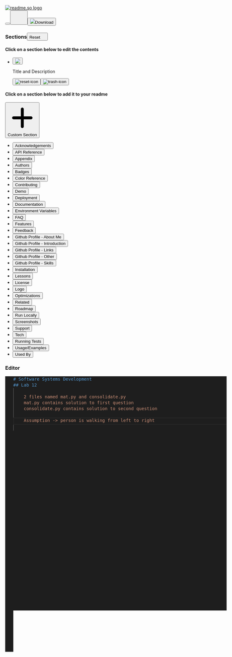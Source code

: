 <!DOCTYPE html>
<!-- saved from url=(0024)https://readme.so/editor -->
<html lang="en" class=" "><head><meta http-equiv="Content-Type" content="text/html; charset=UTF-8"><meta name="viewport" content="width=device-width"><title>readme.so</title><meta name="robots" content="index,follow"><meta name="googlebot" content="index,follow"><meta name="description" content="Use readme.so&#39;s markdown editor and templates to easily create a ReadMe for your projects"><meta name="twitter:card" content="summary"><meta name="twitter:creator" content="@katherinecodes"><meta property="og:url" content="https://readme.so/"><meta property="og:type" content="website"><meta property="og:title" content="readme.so"><meta property="og:description" content="Use readme.so&#39;s markdown editor and templates to easily create a ReadMe for your projects"><meta property="og:image" content="https://readme.so/readme.png"><meta property="og:image:alt" content="Og Image Alt"><meta property="og:image:width" content="375"><meta property="og:image:height" content="375"><meta property="og:locale" content="en_US"><meta property="og:site_name" content="readme.so"><meta property="keywords" content="readme, easiest, create, markdown, git, github, gitlab"><meta name="theme_color" content="#10B981"><link rel="icon" href="https://readme.so/favicon.ico"><link rel="apple-touch-icon" href="https://readme.so/icons/icon-96x96.png" sizes="96x96"><link rel="manifest" href="https://readme.so/manifest.json"><link rel="preconnect" href="https://fonts.gstatic.com/"><link href="./readme_files/css2" rel="stylesheet" data-optimized-fonts="true"><script data-name="BMC-Widget" data-cfasync="false" src="./readme_files/widget.prod.min.js" data-id="katherinecodes" data-description="Support me on Buy me a coffee!" data-message="" data-color="#FFDD00" data-position="Right" data-x_margin="18" data-y_margin="18"></script><meta name="next-head-count" content="26"><link rel="preload" href="./readme_files/4a32bf1cf9c9b8b82adf.css" as="style"><link rel="stylesheet" href="./readme_files/4a32bf1cf9c9b8b82adf.css" data-n-g=""><noscript data-n-css=""></noscript><script defer="" nomodule="" src="./readme_files/polyfills-a40ef1678bae11e696dba45124eadd70.js"></script><script src="./readme_files/webpack-ebc1b47f59cee5bd8f0c.js" defer=""></script><script src="./readme_files/framework-2191d16384373197bc0a.js" defer=""></script><script src="./readme_files/main-8e8f2a2e7e8a35d50ead.js" defer=""></script><script src="./readme_files/_app-93e10cfef9decaa84aa3.js" defer=""></script><script src="./readme_files/index-6c72ee565f5c8e2fda1d.js" defer=""></script><script src="./readme_files/_buildManifest.js" defer=""></script><script src="./readme_files/_ssgManifest.js" defer=""></script><style id="__jsx-3962524832">#nprogress{pointer-events:none;}#nprogress .bar{background:#10b981;position:fixed;z-index:9999;top:0;left:0;width:100%;height:4px;}#nprogress .peg{display:block;position:absolute;right:0px;width:100px;height:100%;box-shadow:0 0 10px #10b981,0 0 5px #10b981;opacity:1;-webkit-transform:rotate(3deg) translate(0px,-4px);-ms-transform:rotate(3deg) translate(0px,-4px);-webkit-transform:rotate(3deg) translate(0px,-4px);-ms-transform:rotate(3deg) translate(0px,-4px);transform:rotate(3deg) translate(0px,-4px);}#nprogress .spinner{display:block;position:fixed;z-index:1031;top:15px;right:15px;}#nprogress .spinner-icon{width:18px;height:18px;box-sizing:border-box;border:solid 2px transparent;border-top-color:#10b981;border-left-color:#10b981;border-radius:50%;-webkit-animation:nprogresss-spinner 400ms linear infinite;-webkit-animation:nprogress-spinner 400ms linear infinite;animation:nprogress-spinner 400ms linear infinite;}.nprogress-custom-parent{overflow:hidden;position:relative;}.nprogress-custom-parent #nprogress .spinner,.nprogress-custom-parent #nprogress .bar{position:absolute;}@-webkit-keyframes nprogress-spinner{0%{-webkit-transform:rotate(0deg);}100%{-webkit-transform:rotate(360deg);}}@-webkit-keyframes nprogress-spinner{0%{-webkit-transform:rotate(0deg);-ms-transform:rotate(0deg);transform:rotate(0deg);}100%{-webkit-transform:rotate(360deg);-ms-transform:rotate(360deg);transform:rotate(360deg);}}@keyframes nprogress-spinner{0%{-webkit-transform:rotate(0deg);-ms-transform:rotate(0deg);transform:rotate(0deg);}100%{-webkit-transform:rotate(360deg);-ms-transform:rotate(360deg);transform:rotate(360deg);}}</style><link as="script" rel="prefetch" href="./readme_files/index-6c72ee565f5c8e2fda1d.js"><link as="script" rel="prefetch" href="./readme_files/821-1cd67c3d186e2b79ae7c.js"><link rel="stylesheet" type="text/css" data-name="vs/editor/editor.main" href="./readme_files/editor.main.css"><link as="script" rel="prefetch" href="./readme_files/editor-e19d9a6d6437e00b0574.js"><script async="async" type="text/javascript" src="./readme_files/editor.main.js"></script><script async="async" type="text/javascript" src="./readme_files/editor.main.nls.js"></script><script async="async" type="text/javascript" src="./readme_files/markdown.js"></script><style type="text/css" media="screen" class="monaco-colors">.codicon-add:before { content: '\ea60'; }
.codicon-plus:before { content: '\ea60'; }
.codicon-gist-new:before { content: '\ea60'; }
.codicon-repo-create:before { content: '\ea60'; }
.codicon-lightbulb:before { content: '\ea61'; }
.codicon-light-bulb:before { content: '\ea61'; }
.codicon-repo:before { content: '\ea62'; }
.codicon-repo-delete:before { content: '\ea62'; }
.codicon-gist-fork:before { content: '\ea63'; }
.codicon-repo-forked:before { content: '\ea63'; }
.codicon-git-pull-request:before { content: '\ea64'; }
.codicon-git-pull-request-abandoned:before { content: '\ea64'; }
.codicon-record-keys:before { content: '\ea65'; }
.codicon-keyboard:before { content: '\ea65'; }
.codicon-tag:before { content: '\ea66'; }
.codicon-tag-add:before { content: '\ea66'; }
.codicon-tag-remove:before { content: '\ea66'; }
.codicon-person:before { content: '\ea67'; }
.codicon-person-add:before { content: '\ea67'; }
.codicon-person-follow:before { content: '\ea67'; }
.codicon-person-outline:before { content: '\ea67'; }
.codicon-person-filled:before { content: '\ea67'; }
.codicon-git-branch:before { content: '\ea68'; }
.codicon-git-branch-create:before { content: '\ea68'; }
.codicon-git-branch-delete:before { content: '\ea68'; }
.codicon-source-control:before { content: '\ea68'; }
.codicon-mirror:before { content: '\ea69'; }
.codicon-mirror-public:before { content: '\ea69'; }
.codicon-star:before { content: '\ea6a'; }
.codicon-star-add:before { content: '\ea6a'; }
.codicon-star-delete:before { content: '\ea6a'; }
.codicon-star-empty:before { content: '\ea6a'; }
.codicon-comment:before { content: '\ea6b'; }
.codicon-comment-add:before { content: '\ea6b'; }
.codicon-alert:before { content: '\ea6c'; }
.codicon-warning:before { content: '\ea6c'; }
.codicon-search:before { content: '\ea6d'; }
.codicon-search-save:before { content: '\ea6d'; }
.codicon-log-out:before { content: '\ea6e'; }
.codicon-sign-out:before { content: '\ea6e'; }
.codicon-log-in:before { content: '\ea6f'; }
.codicon-sign-in:before { content: '\ea6f'; }
.codicon-eye:before { content: '\ea70'; }
.codicon-eye-unwatch:before { content: '\ea70'; }
.codicon-eye-watch:before { content: '\ea70'; }
.codicon-circle-filled:before { content: '\ea71'; }
.codicon-primitive-dot:before { content: '\ea71'; }
.codicon-close-dirty:before { content: '\ea71'; }
.codicon-debug-breakpoint:before { content: '\ea71'; }
.codicon-debug-breakpoint-disabled:before { content: '\ea71'; }
.codicon-debug-hint:before { content: '\ea71'; }
.codicon-primitive-square:before { content: '\ea72'; }
.codicon-edit:before { content: '\ea73'; }
.codicon-pencil:before { content: '\ea73'; }
.codicon-info:before { content: '\ea74'; }
.codicon-issue-opened:before { content: '\ea74'; }
.codicon-gist-private:before { content: '\ea75'; }
.codicon-git-fork-private:before { content: '\ea75'; }
.codicon-lock:before { content: '\ea75'; }
.codicon-mirror-private:before { content: '\ea75'; }
.codicon-close:before { content: '\ea76'; }
.codicon-remove-close:before { content: '\ea76'; }
.codicon-x:before { content: '\ea76'; }
.codicon-repo-sync:before { content: '\ea77'; }
.codicon-sync:before { content: '\ea77'; }
.codicon-clone:before { content: '\ea78'; }
.codicon-desktop-download:before { content: '\ea78'; }
.codicon-beaker:before { content: '\ea79'; }
.codicon-microscope:before { content: '\ea79'; }
.codicon-vm:before { content: '\ea7a'; }
.codicon-device-desktop:before { content: '\ea7a'; }
.codicon-file:before { content: '\ea7b'; }
.codicon-file-text:before { content: '\ea7b'; }
.codicon-more:before { content: '\ea7c'; }
.codicon-ellipsis:before { content: '\ea7c'; }
.codicon-kebab-horizontal:before { content: '\ea7c'; }
.codicon-mail-reply:before { content: '\ea7d'; }
.codicon-reply:before { content: '\ea7d'; }
.codicon-organization:before { content: '\ea7e'; }
.codicon-organization-filled:before { content: '\ea7e'; }
.codicon-organization-outline:before { content: '\ea7e'; }
.codicon-new-file:before { content: '\ea7f'; }
.codicon-file-add:before { content: '\ea7f'; }
.codicon-new-folder:before { content: '\ea80'; }
.codicon-file-directory-create:before { content: '\ea80'; }
.codicon-trash:before { content: '\ea81'; }
.codicon-trashcan:before { content: '\ea81'; }
.codicon-history:before { content: '\ea82'; }
.codicon-clock:before { content: '\ea82'; }
.codicon-folder:before { content: '\ea83'; }
.codicon-file-directory:before { content: '\ea83'; }
.codicon-symbol-folder:before { content: '\ea83'; }
.codicon-logo-github:before { content: '\ea84'; }
.codicon-mark-github:before { content: '\ea84'; }
.codicon-github:before { content: '\ea84'; }
.codicon-terminal:before { content: '\ea85'; }
.codicon-console:before { content: '\ea85'; }
.codicon-repl:before { content: '\ea85'; }
.codicon-zap:before { content: '\ea86'; }
.codicon-symbol-event:before { content: '\ea86'; }
.codicon-error:before { content: '\ea87'; }
.codicon-stop:before { content: '\ea87'; }
.codicon-variable:before { content: '\ea88'; }
.codicon-symbol-variable:before { content: '\ea88'; }
.codicon-array:before { content: '\ea8a'; }
.codicon-symbol-array:before { content: '\ea8a'; }
.codicon-symbol-module:before { content: '\ea8b'; }
.codicon-symbol-package:before { content: '\ea8b'; }
.codicon-symbol-namespace:before { content: '\ea8b'; }
.codicon-symbol-object:before { content: '\ea8b'; }
.codicon-symbol-method:before { content: '\ea8c'; }
.codicon-symbol-function:before { content: '\ea8c'; }
.codicon-symbol-constructor:before { content: '\ea8c'; }
.codicon-symbol-boolean:before { content: '\ea8f'; }
.codicon-symbol-null:before { content: '\ea8f'; }
.codicon-symbol-numeric:before { content: '\ea90'; }
.codicon-symbol-number:before { content: '\ea90'; }
.codicon-symbol-structure:before { content: '\ea91'; }
.codicon-symbol-struct:before { content: '\ea91'; }
.codicon-symbol-parameter:before { content: '\ea92'; }
.codicon-symbol-type-parameter:before { content: '\ea92'; }
.codicon-symbol-key:before { content: '\ea93'; }
.codicon-symbol-text:before { content: '\ea93'; }
.codicon-symbol-reference:before { content: '\ea94'; }
.codicon-go-to-file:before { content: '\ea94'; }
.codicon-symbol-enum:before { content: '\ea95'; }
.codicon-symbol-value:before { content: '\ea95'; }
.codicon-symbol-ruler:before { content: '\ea96'; }
.codicon-symbol-unit:before { content: '\ea96'; }
.codicon-activate-breakpoints:before { content: '\ea97'; }
.codicon-archive:before { content: '\ea98'; }
.codicon-arrow-both:before { content: '\ea99'; }
.codicon-arrow-down:before { content: '\ea9a'; }
.codicon-arrow-left:before { content: '\ea9b'; }
.codicon-arrow-right:before { content: '\ea9c'; }
.codicon-arrow-small-down:before { content: '\ea9d'; }
.codicon-arrow-small-left:before { content: '\ea9e'; }
.codicon-arrow-small-right:before { content: '\ea9f'; }
.codicon-arrow-small-up:before { content: '\eaa0'; }
.codicon-arrow-up:before { content: '\eaa1'; }
.codicon-bell:before { content: '\eaa2'; }
.codicon-bold:before { content: '\eaa3'; }
.codicon-book:before { content: '\eaa4'; }
.codicon-bookmark:before { content: '\eaa5'; }
.codicon-debug-breakpoint-conditional-unverified:before { content: '\eaa6'; }
.codicon-debug-breakpoint-conditional:before { content: '\eaa7'; }
.codicon-debug-breakpoint-conditional-disabled:before { content: '\eaa7'; }
.codicon-debug-breakpoint-data-unverified:before { content: '\eaa8'; }
.codicon-debug-breakpoint-data:before { content: '\eaa9'; }
.codicon-debug-breakpoint-data-disabled:before { content: '\eaa9'; }
.codicon-debug-breakpoint-log-unverified:before { content: '\eaaa'; }
.codicon-debug-breakpoint-log:before { content: '\eaab'; }
.codicon-debug-breakpoint-log-disabled:before { content: '\eaab'; }
.codicon-briefcase:before { content: '\eaac'; }
.codicon-broadcast:before { content: '\eaad'; }
.codicon-browser:before { content: '\eaae'; }
.codicon-bug:before { content: '\eaaf'; }
.codicon-calendar:before { content: '\eab0'; }
.codicon-case-sensitive:before { content: '\eab1'; }
.codicon-check:before { content: '\eab2'; }
.codicon-checklist:before { content: '\eab3'; }
.codicon-chevron-down:before { content: '\eab4'; }
.codicon-chevron-left:before { content: '\eab5'; }
.codicon-chevron-right:before { content: '\eab6'; }
.codicon-chevron-up:before { content: '\eab7'; }
.codicon-chrome-close:before { content: '\eab8'; }
.codicon-chrome-maximize:before { content: '\eab9'; }
.codicon-chrome-minimize:before { content: '\eaba'; }
.codicon-chrome-restore:before { content: '\eabb'; }
.codicon-circle-outline:before { content: '\eabc'; }
.codicon-debug-breakpoint-unverified:before { content: '\eabc'; }
.codicon-circle-slash:before { content: '\eabd'; }
.codicon-circuit-board:before { content: '\eabe'; }
.codicon-clear-all:before { content: '\eabf'; }
.codicon-clippy:before { content: '\eac0'; }
.codicon-close-all:before { content: '\eac1'; }
.codicon-cloud-download:before { content: '\eac2'; }
.codicon-cloud-upload:before { content: '\eac3'; }
.codicon-code:before { content: '\eac4'; }
.codicon-collapse-all:before { content: '\eac5'; }
.codicon-color-mode:before { content: '\eac6'; }
.codicon-comment-discussion:before { content: '\eac7'; }
.codicon-compare-changes:before { content: '\eafd'; }
.codicon-credit-card:before { content: '\eac9'; }
.codicon-dash:before { content: '\eacc'; }
.codicon-dashboard:before { content: '\eacd'; }
.codicon-database:before { content: '\eace'; }
.codicon-debug-continue:before { content: '\eacf'; }
.codicon-debug-disconnect:before { content: '\ead0'; }
.codicon-debug-pause:before { content: '\ead1'; }
.codicon-debug-restart:before { content: '\ead2'; }
.codicon-debug-start:before { content: '\ead3'; }
.codicon-debug-step-into:before { content: '\ead4'; }
.codicon-debug-step-out:before { content: '\ead5'; }
.codicon-debug-step-over:before { content: '\ead6'; }
.codicon-debug-stop:before { content: '\ead7'; }
.codicon-debug:before { content: '\ead8'; }
.codicon-device-camera-video:before { content: '\ead9'; }
.codicon-device-camera:before { content: '\eada'; }
.codicon-device-mobile:before { content: '\eadb'; }
.codicon-diff-added:before { content: '\eadc'; }
.codicon-diff-ignored:before { content: '\eadd'; }
.codicon-diff-modified:before { content: '\eade'; }
.codicon-diff-removed:before { content: '\eadf'; }
.codicon-diff-renamed:before { content: '\eae0'; }
.codicon-diff:before { content: '\eae1'; }
.codicon-discard:before { content: '\eae2'; }
.codicon-editor-layout:before { content: '\eae3'; }
.codicon-empty-window:before { content: '\eae4'; }
.codicon-exclude:before { content: '\eae5'; }
.codicon-extensions:before { content: '\eae6'; }
.codicon-eye-closed:before { content: '\eae7'; }
.codicon-file-binary:before { content: '\eae8'; }
.codicon-file-code:before { content: '\eae9'; }
.codicon-file-media:before { content: '\eaea'; }
.codicon-file-pdf:before { content: '\eaeb'; }
.codicon-file-submodule:before { content: '\eaec'; }
.codicon-file-symlink-directory:before { content: '\eaed'; }
.codicon-file-symlink-file:before { content: '\eaee'; }
.codicon-file-zip:before { content: '\eaef'; }
.codicon-files:before { content: '\eaf0'; }
.codicon-filter:before { content: '\eaf1'; }
.codicon-flame:before { content: '\eaf2'; }
.codicon-fold-down:before { content: '\eaf3'; }
.codicon-fold-up:before { content: '\eaf4'; }
.codicon-fold:before { content: '\eaf5'; }
.codicon-folder-active:before { content: '\eaf6'; }
.codicon-folder-opened:before { content: '\eaf7'; }
.codicon-gear:before { content: '\eaf8'; }
.codicon-gift:before { content: '\eaf9'; }
.codicon-gist-secret:before { content: '\eafa'; }
.codicon-gist:before { content: '\eafb'; }
.codicon-git-commit:before { content: '\eafc'; }
.codicon-git-compare:before { content: '\eafd'; }
.codicon-git-merge:before { content: '\eafe'; }
.codicon-github-action:before { content: '\eaff'; }
.codicon-github-alt:before { content: '\eb00'; }
.codicon-globe:before { content: '\eb01'; }
.codicon-grabber:before { content: '\eb02'; }
.codicon-graph:before { content: '\eb03'; }
.codicon-gripper:before { content: '\eb04'; }
.codicon-heart:before { content: '\eb05'; }
.codicon-home:before { content: '\eb06'; }
.codicon-horizontal-rule:before { content: '\eb07'; }
.codicon-hubot:before { content: '\eb08'; }
.codicon-inbox:before { content: '\eb09'; }
.codicon-issue-closed:before { content: '\eb0a'; }
.codicon-issue-reopened:before { content: '\eb0b'; }
.codicon-issues:before { content: '\eb0c'; }
.codicon-italic:before { content: '\eb0d'; }
.codicon-jersey:before { content: '\eb0e'; }
.codicon-json:before { content: '\eb0f'; }
.codicon-kebab-vertical:before { content: '\eb10'; }
.codicon-key:before { content: '\eb11'; }
.codicon-law:before { content: '\eb12'; }
.codicon-lightbulb-autofix:before { content: '\eb13'; }
.codicon-link-external:before { content: '\eb14'; }
.codicon-link:before { content: '\eb15'; }
.codicon-list-ordered:before { content: '\eb16'; }
.codicon-list-unordered:before { content: '\eb17'; }
.codicon-live-share:before { content: '\eb18'; }
.codicon-loading:before { content: '\eb19'; }
.codicon-location:before { content: '\eb1a'; }
.codicon-mail-read:before { content: '\eb1b'; }
.codicon-mail:before { content: '\eb1c'; }
.codicon-markdown:before { content: '\eb1d'; }
.codicon-megaphone:before { content: '\eb1e'; }
.codicon-mention:before { content: '\eb1f'; }
.codicon-milestone:before { content: '\eb20'; }
.codicon-mortar-board:before { content: '\eb21'; }
.codicon-move:before { content: '\eb22'; }
.codicon-multiple-windows:before { content: '\eb23'; }
.codicon-mute:before { content: '\eb24'; }
.codicon-no-newline:before { content: '\eb25'; }
.codicon-note:before { content: '\eb26'; }
.codicon-octoface:before { content: '\eb27'; }
.codicon-open-preview:before { content: '\eb28'; }
.codicon-package:before { content: '\eb29'; }
.codicon-paintcan:before { content: '\eb2a'; }
.codicon-pin:before { content: '\eb2b'; }
.codicon-play:before { content: '\eb2c'; }
.codicon-run:before { content: '\eb2c'; }
.codicon-plug:before { content: '\eb2d'; }
.codicon-preserve-case:before { content: '\eb2e'; }
.codicon-preview:before { content: '\eb2f'; }
.codicon-project:before { content: '\eb30'; }
.codicon-pulse:before { content: '\eb31'; }
.codicon-question:before { content: '\eb32'; }
.codicon-quote:before { content: '\eb33'; }
.codicon-radio-tower:before { content: '\eb34'; }
.codicon-reactions:before { content: '\eb35'; }
.codicon-references:before { content: '\eb36'; }
.codicon-refresh:before { content: '\eb37'; }
.codicon-regex:before { content: '\eb38'; }
.codicon-remote-explorer:before { content: '\eb39'; }
.codicon-remote:before { content: '\eb3a'; }
.codicon-remove:before { content: '\eb3b'; }
.codicon-replace-all:before { content: '\eb3c'; }
.codicon-replace:before { content: '\eb3d'; }
.codicon-repo-clone:before { content: '\eb3e'; }
.codicon-repo-force-push:before { content: '\eb3f'; }
.codicon-repo-pull:before { content: '\eb40'; }
.codicon-repo-push:before { content: '\eb41'; }
.codicon-report:before { content: '\eb42'; }
.codicon-request-changes:before { content: '\eb43'; }
.codicon-rocket:before { content: '\eb44'; }
.codicon-root-folder-opened:before { content: '\eb45'; }
.codicon-root-folder:before { content: '\eb46'; }
.codicon-rss:before { content: '\eb47'; }
.codicon-ruby:before { content: '\eb48'; }
.codicon-save-all:before { content: '\eb49'; }
.codicon-save-as:before { content: '\eb4a'; }
.codicon-save:before { content: '\eb4b'; }
.codicon-screen-full:before { content: '\eb4c'; }
.codicon-screen-normal:before { content: '\eb4d'; }
.codicon-search-stop:before { content: '\eb4e'; }
.codicon-server:before { content: '\eb50'; }
.codicon-settings-gear:before { content: '\eb51'; }
.codicon-settings:before { content: '\eb52'; }
.codicon-shield:before { content: '\eb53'; }
.codicon-smiley:before { content: '\eb54'; }
.codicon-sort-precedence:before { content: '\eb55'; }
.codicon-split-horizontal:before { content: '\eb56'; }
.codicon-split-vertical:before { content: '\eb57'; }
.codicon-squirrel:before { content: '\eb58'; }
.codicon-star-full:before { content: '\eb59'; }
.codicon-star-half:before { content: '\eb5a'; }
.codicon-symbol-class:before { content: '\eb5b'; }
.codicon-symbol-color:before { content: '\eb5c'; }
.codicon-symbol-constant:before { content: '\eb5d'; }
.codicon-symbol-enum-member:before { content: '\eb5e'; }
.codicon-symbol-field:before { content: '\eb5f'; }
.codicon-symbol-file:before { content: '\eb60'; }
.codicon-symbol-interface:before { content: '\eb61'; }
.codicon-symbol-keyword:before { content: '\eb62'; }
.codicon-symbol-misc:before { content: '\eb63'; }
.codicon-symbol-operator:before { content: '\eb64'; }
.codicon-symbol-property:before { content: '\eb65'; }
.codicon-wrench:before { content: '\eb65'; }
.codicon-wrench-subaction:before { content: '\eb65'; }
.codicon-symbol-snippet:before { content: '\eb66'; }
.codicon-tasklist:before { content: '\eb67'; }
.codicon-telescope:before { content: '\eb68'; }
.codicon-text-size:before { content: '\eb69'; }
.codicon-three-bars:before { content: '\eb6a'; }
.codicon-thumbsdown:before { content: '\eb6b'; }
.codicon-thumbsup:before { content: '\eb6c'; }
.codicon-tools:before { content: '\eb6d'; }
.codicon-triangle-down:before { content: '\eb6e'; }
.codicon-triangle-left:before { content: '\eb6f'; }
.codicon-triangle-right:before { content: '\eb70'; }
.codicon-triangle-up:before { content: '\eb71'; }
.codicon-twitter:before { content: '\eb72'; }
.codicon-unfold:before { content: '\eb73'; }
.codicon-unlock:before { content: '\eb74'; }
.codicon-unmute:before { content: '\eb75'; }
.codicon-unverified:before { content: '\eb76'; }
.codicon-verified:before { content: '\eb77'; }
.codicon-versions:before { content: '\eb78'; }
.codicon-vm-active:before { content: '\eb79'; }
.codicon-vm-outline:before { content: '\eb7a'; }
.codicon-vm-running:before { content: '\eb7b'; }
.codicon-watch:before { content: '\eb7c'; }
.codicon-whitespace:before { content: '\eb7d'; }
.codicon-whole-word:before { content: '\eb7e'; }
.codicon-window:before { content: '\eb7f'; }
.codicon-word-wrap:before { content: '\eb80'; }
.codicon-zoom-in:before { content: '\eb81'; }
.codicon-zoom-out:before { content: '\eb82'; }
.codicon-list-filter:before { content: '\eb83'; }
.codicon-list-flat:before { content: '\eb84'; }
.codicon-list-selection:before { content: '\eb85'; }
.codicon-selection:before { content: '\eb85'; }
.codicon-list-tree:before { content: '\eb86'; }
.codicon-debug-breakpoint-function-unverified:before { content: '\eb87'; }
.codicon-debug-breakpoint-function:before { content: '\eb88'; }
.codicon-debug-breakpoint-function-disabled:before { content: '\eb88'; }
.codicon-debug-stackframe-active:before { content: '\eb89'; }
.codicon-debug-stackframe-dot:before { content: '\eb8a'; }
.codicon-debug-stackframe:before { content: '\eb8b'; }
.codicon-debug-stackframe-focused:before { content: '\eb8b'; }
.codicon-debug-breakpoint-unsupported:before { content: '\eb8c'; }
.codicon-symbol-string:before { content: '\eb8d'; }
.codicon-debug-reverse-continue:before { content: '\eb8e'; }
.codicon-debug-step-back:before { content: '\eb8f'; }
.codicon-debug-restart-frame:before { content: '\eb90'; }
.codicon-call-incoming:before { content: '\eb92'; }
.codicon-call-outgoing:before { content: '\eb93'; }
.codicon-menu:before { content: '\eb94'; }
.codicon-expand-all:before { content: '\eb95'; }
.codicon-feedback:before { content: '\eb96'; }
.codicon-group-by-ref-type:before { content: '\eb97'; }
.codicon-ungroup-by-ref-type:before { content: '\eb98'; }
.codicon-account:before { content: '\eb99'; }
.codicon-bell-dot:before { content: '\eb9a'; }
.codicon-debug-console:before { content: '\eb9b'; }
.codicon-library:before { content: '\eb9c'; }
.codicon-output:before { content: '\eb9d'; }
.codicon-run-all:before { content: '\eb9e'; }
.codicon-sync-ignored:before { content: '\eb9f'; }
.codicon-pinned:before { content: '\eba0'; }
.codicon-github-inverted:before { content: '\eba1'; }
.codicon-debug-alt:before { content: '\eb91'; }
.codicon-server-process:before { content: '\eba2'; }
.codicon-server-environment:before { content: '\eba3'; }
.codicon-pass:before { content: '\eba4'; }
.codicon-stop-circle:before { content: '\eba5'; }
.codicon-play-circle:before { content: '\eba6'; }
.codicon-record:before { content: '\eba7'; }
.codicon-debug-alt-small:before { content: '\eba8'; }
.codicon-vm-connect:before { content: '\eba9'; }
.codicon-cloud:before { content: '\ebaa'; }
.codicon-merge:before { content: '\ebab'; }
.codicon-export:before { content: '\ebac'; }
.codicon-graph-left:before { content: '\ebad'; }
.codicon-magnet:before { content: '\ebae'; }
.codicon-notebook:before { content: '\ebaf'; }
.codicon-redo:before { content: '\ebb0'; }
.codicon-check-all:before { content: '\ebb1'; }
.codicon-pinned-dirty:before { content: '\ebb2'; }
.codicon-pass-filled:before { content: '\ebb3'; }
.codicon-circle-large-filled:before { content: '\ebb4'; }
.codicon-circle-large-outline:before { content: '\ebb5'; }
.codicon-combine:before { content: '\ebb6'; }
.codicon-gather:before { content: '\ebb6'; }
.codicon-table:before { content: '\ebb7'; }
.codicon-variable-group:before { content: '\ebb8'; }
.codicon-type-hierarchy:before { content: '\ebb9'; }
.codicon-type-hierarchy-sub:before { content: '\ebba'; }
.codicon-type-hierarchy-super:before { content: '\ebbb'; }
.codicon-git-pull-request-create:before { content: '\ebbc'; }
.codicon-run-above:before { content: '\ebbd'; }
.codicon-run-below:before { content: '\ebbe'; }
.codicon-notebook-template:before { content: '\ebbf'; }
.codicon-debug-rerun:before { content: '\ebc0'; }
.codicon-drop-down-button:before { content: '\eab4'; }
.codicon-tree-item-expanded:before { content: '\eab4'; }
.codicon-tree-filter-on-type-on:before { content: '\eb83'; }
.codicon-tree-filter-on-type-off:before { content: '\eb85'; }
.codicon-tree-filter-clear:before { content: '\ea76'; }
.codicon-tree-item-loading:before { content: '\eb19'; }
.codicon-scrollbar-button-left:before { content: '\eb6f'; }
.codicon-scrollbar-button-right:before { content: '\eb70'; }
.codicon-scrollbar-button-up:before { content: '\eb71'; }
.codicon-scrollbar-button-down:before { content: '\eb6e'; }
.codicon-menu-selection:before { content: '\eab2'; }
.codicon-menu-submenu:before { content: '\eab6'; }
.codicon-quick-input-back:before { content: '\ea9b'; }
.codicon-widget-close:before { content: '\ea76'; }
.codicon-diff-review-insert:before { content: '\ea60'; }
.codicon-diff-review-remove:before { content: '\eb3b'; }
.codicon-diff-review-close:before { content: '\ea76'; }
.codicon-diff-insert:before { content: '\ea60'; }
.codicon-diff-remove:before { content: '\eb3b'; }
.codicon-find-selection:before { content: '\eb85'; }
.codicon-find-collapsed:before { content: '\eab6'; }
.codicon-find-expanded:before { content: '\eab4'; }
.codicon-find-replace:before { content: '\eb3d'; }
.codicon-find-replace-all:before { content: '\eb3c'; }
.codicon-find-previous-match:before { content: '\eaa1'; }
.codicon-find-next-match:before { content: '\ea9a'; }
.codicon-folding-expanded:before { content: '\eab4'; }
.codicon-folding-collapsed:before { content: '\eab6'; }
.codicon-marker-navigation-next:before { content: '\eab4'; }
.codicon-marker-navigation-previous:before { content: '\eab7'; }
.codicon-parameter-hints-next:before { content: '\eab4'; }
.codicon-parameter-hints-previous:before { content: '\eab7'; }
.codicon-suggest-more-info:before { content: '\eab6'; }
.monaco-editor .minimap-slider .minimap-slider-horizontal { background: rgba(121, 121, 121, 0.2); }
.monaco-editor .minimap-slider:hover .minimap-slider-horizontal { background: rgba(100, 100, 100, 0.35); }
.monaco-editor .minimap-slider.active .minimap-slider-horizontal { background: rgba(191, 191, 191, 0.2); }
.monaco-editor .minimap-shadow-visible { box-shadow: #000000 -6px 0 6px -6px inset; }
.monaco-editor .scroll-decoration { box-shadow: #000000 0 6px 6px -6px inset; }
.monaco-editor .focused .selected-text { background-color: #264f78; }
.monaco-editor .selected-text { background-color: #3a3d41; }
.monaco-editor, .monaco-editor-background, .monaco-editor .inputarea.ime-input { background-color: #1e1e1e; }
.monaco-editor, .monaco-editor .inputarea.ime-input { color: #d4d4d4; }
.monaco-editor .margin { background-color: #1e1e1e; }
.monaco-editor .rangeHighlight { background-color: rgba(255, 255, 255, 0.04); }
.monaco-editor .symbolHighlight { background-color: rgba(234, 92, 0, 0.33); }
.monaco-editor .mtkw { color: rgba(227, 228, 226, 0.16) !important; }
.monaco-editor .mtkz { color: rgba(227, 228, 226, 0.16) !important; }
.monaco-editor .view-overlays .current-line { border: 2px solid #282828; }
.monaco-editor .margin-view-overlays .current-line-margin { border: 2px solid #282828; }
.monaco-editor .lines-content .cigr { box-shadow: 1px 0 0 0 #404040 inset; }
.monaco-editor .lines-content .cigra { box-shadow: 1px 0 0 0 #707070 inset; }
.monaco-editor .line-numbers { color: #858585; }
.monaco-editor .line-numbers.active-line-number { color: #c6c6c6; }
.monaco-editor .view-ruler { box-shadow: 1px 0 0 0 #5a5a5a inset; }
.monaco-editor .cursors-layer .cursor { background-color: #aeafad; border-color: #aeafad; color: #515052; }
.monaco-editor.vs .valueSetReplacement { outline: solid 2px #888888; }

		.monaco-editor .contentWidgets .codicon.codicon-light-bulb {
			color: #ffcc00;
			background-color: rgba(30, 30, 30, 0.7);
		}

		.monaco-editor .contentWidgets .codicon.codicon-lightbulb-autofix {
			color: #75beff;
			background-color: rgba(30, 30, 30, 0.7);
		}
.monaco-editor .codelens-decoration { color: #999999; }
.monaco-editor .codelens-decoration .codicon { color: #999999; }
.monaco-editor .codelens-decoration > a:hover { color: #4e94ce !important; }
.monaco-editor .codelens-decoration > a:hover .codicon { color: #4e94ce !important; }
.monaco-editor .findOptionsWidget { background-color: #252526; }
.monaco-editor .findOptionsWidget { color: #cccccc; }
.monaco-editor .findOptionsWidget { box-shadow: 0 0 8px 2px rgba(0, 0, 0, 0.36); }
.codicon.codicon-symbol-array { color: #cccccc; }
.codicon.codicon-symbol-boolean { color: #cccccc; }
.codicon.codicon-symbol-class { color: #ee9d28; }
.codicon.codicon-symbol-method { color: #b180d7; }
.codicon.codicon-symbol-color { color: #cccccc; }
.codicon.codicon-symbol-constant { color: #cccccc; }
.codicon.codicon-symbol-constructor { color: #b180d7; }

			.codicon.codicon-symbol-value,.codicon.codicon-symbol-enum { color: #ee9d28; }
.codicon.codicon-symbol-enum-member { color: #75beff; }
.codicon.codicon-symbol-event { color: #ee9d28; }
.codicon.codicon-symbol-field { color: #75beff; }
.codicon.codicon-symbol-file { color: #cccccc; }
.codicon.codicon-symbol-folder { color: #cccccc; }
.codicon.codicon-symbol-function { color: #b180d7; }
.codicon.codicon-symbol-interface { color: #75beff; }
.codicon.codicon-symbol-key { color: #cccccc; }
.codicon.codicon-symbol-keyword { color: #cccccc; }
.codicon.codicon-symbol-module { color: #cccccc; }
.codicon.codicon-symbol-namespace { color: #cccccc; }
.codicon.codicon-symbol-null { color: #cccccc; }
.codicon.codicon-symbol-number { color: #cccccc; }
.codicon.codicon-symbol-object { color: #cccccc; }
.codicon.codicon-symbol-operator { color: #cccccc; }
.codicon.codicon-symbol-package { color: #cccccc; }
.codicon.codicon-symbol-property { color: #cccccc; }
.codicon.codicon-symbol-reference { color: #cccccc; }
.codicon.codicon-symbol-snippet { color: #cccccc; }
.codicon.codicon-symbol-string { color: #cccccc; }
.codicon.codicon-symbol-struct { color: #cccccc; }
.codicon.codicon-symbol-text { color: #cccccc; }
.codicon.codicon-symbol-type-parameter { color: #cccccc; }
.codicon.codicon-symbol-unit { color: #cccccc; }
.codicon.codicon-symbol-variable { color: #75beff; }
.monaco-editor .squiggly-error { background: url("data:image/svg+xml,%3Csvg%20xmlns%3D'http%3A%2F%2Fwww.w3.org%2F2000%2Fsvg'%20viewBox%3D'0%200%206%203'%20enable-background%3D'new%200%200%206%203'%20height%3D'3'%20width%3D'6'%3E%3Cg%20fill%3D'%23f48771'%3E%3Cpolygon%20points%3D'5.5%2C0%202.5%2C3%201.1%2C3%204.1%2C0'%2F%3E%3Cpolygon%20points%3D'4%2C0%206%2C2%206%2C0.6%205.4%2C0'%2F%3E%3Cpolygon%20points%3D'0%2C2%201%2C3%202.4%2C3%200%2C0.6'%2F%3E%3C%2Fg%3E%3C%2Fsvg%3E") repeat-x bottom left; }
.monaco-editor .squiggly-warning { background: url("data:image/svg+xml,%3Csvg%20xmlns%3D'http%3A%2F%2Fwww.w3.org%2F2000%2Fsvg'%20viewBox%3D'0%200%206%203'%20enable-background%3D'new%200%200%206%203'%20height%3D'3'%20width%3D'6'%3E%3Cg%20fill%3D'%23cca700'%3E%3Cpolygon%20points%3D'5.5%2C0%202.5%2C3%201.1%2C3%204.1%2C0'%2F%3E%3Cpolygon%20points%3D'4%2C0%206%2C2%206%2C0.6%205.4%2C0'%2F%3E%3Cpolygon%20points%3D'0%2C2%201%2C3%202.4%2C3%200%2C0.6'%2F%3E%3C%2Fg%3E%3C%2Fsvg%3E") repeat-x bottom left; }
.monaco-editor .squiggly-info { background: url("data:image/svg+xml,%3Csvg%20xmlns%3D'http%3A%2F%2Fwww.w3.org%2F2000%2Fsvg'%20viewBox%3D'0%200%206%203'%20enable-background%3D'new%200%200%206%203'%20height%3D'3'%20width%3D'6'%3E%3Cg%20fill%3D'%2375beff'%3E%3Cpolygon%20points%3D'5.5%2C0%202.5%2C3%201.1%2C3%204.1%2C0'%2F%3E%3Cpolygon%20points%3D'4%2C0%206%2C2%206%2C0.6%205.4%2C0'%2F%3E%3Cpolygon%20points%3D'0%2C2%201%2C3%202.4%2C3%200%2C0.6'%2F%3E%3C%2Fg%3E%3C%2Fsvg%3E") repeat-x bottom left; }
.monaco-editor .squiggly-hint { background: url("data:image/svg+xml,%3Csvg%20xmlns%3D%22http%3A%2F%2Fwww.w3.org%2F2000%2Fsvg%22%20height%3D%223%22%20width%3D%2212%22%3E%3Cg%20fill%3D%22rgba(238%2C%20238%2C%20238%2C%200.7)%22%3E%3Ccircle%20cx%3D%221%22%20cy%3D%221%22%20r%3D%221%22%2F%3E%3Ccircle%20cx%3D%225%22%20cy%3D%221%22%20r%3D%221%22%2F%3E%3Ccircle%20cx%3D%229%22%20cy%3D%221%22%20r%3D%221%22%2F%3E%3C%2Fg%3E%3C%2Fsvg%3E") no-repeat bottom left; }
.monaco-editor.showUnused .squiggly-inline-unnecessary { opacity: 0.667; }
.monaco-editor.showDeprecated .squiggly-inline-deprecated { text-decoration: line-through; text-decoration-color: #d4d4d4}
.monaco-editor .bracket-match { background-color: rgba(0, 100, 0, 0.1); }
.monaco-editor .bracket-match { border: 1px solid #888888; }
.monaco-editor .linked-editing-decoration { background: rgba(255, 0, 0, 0.3); border-left-color: rgba(255, 0, 0, 0.3); }
.monaco-editor .detected-link-active { color: #4e94ce !important; }
.monaco-editor .monaco-editor-overlaymessage .anchor.below { border-top-color: #007acc; }
.monaco-editor .monaco-editor-overlaymessage .anchor.top { border-bottom-color: #007acc; }
.monaco-editor .monaco-editor-overlaymessage .message { border: 1px solid #007acc; }
.monaco-editor .monaco-editor-overlaymessage .message { background-color: #063b49; }
.monaco-editor .focused .selectionHighlight { background-color: rgba(173, 214, 255, 0.15); }
.monaco-editor .selectionHighlight { background-color: rgba(173, 214, 255, 0.07); }
.monaco-editor .wordHighlight { background-color: rgba(87, 87, 87, 0.72); }
.monaco-editor .wordHighlightStrong { background-color: rgba(0, 73, 114, 0.72); }
.monaco-editor .accessibilityHelpWidget { background-color: #252526; }
.monaco-editor .accessibilityHelpWidget { color: #cccccc; }
.monaco-editor .accessibilityHelpWidget { box-shadow: 0 2px 8px rgba(0, 0, 0, 0.36); }
.monaco-editor .tokens-inspect-widget { border: 1px solid #454545; }
.monaco-editor .tokens-inspect-widget .tokens-inspect-separator { background-color: #454545; }
.monaco-editor .tokens-inspect-widget { background-color: #252526; }
.monaco-editor .tokens-inspect-widget { color: #cccccc; }

			.monaco-editor .zone-widget .codicon.codicon-error,
			.markers-panel .marker-icon.codicon.codicon-error,
			.extensions-viewlet > .extensions .codicon.codicon-error {
				color: #f48771;
			}
		

			.monaco-editor .zone-widget .codicon.codicon-warning,
			.markers-panel .marker-icon.codicon.codicon-warning,
			.extensions-viewlet > .extensions .codicon.codicon-warning,
			.extension-editor .codicon.codicon-warning {
				color: #cca700;
			}
		

			.monaco-editor .zone-widget .codicon.codicon-info,
			.markers-panel .marker-icon.codicon.codicon-info,
			.extensions-viewlet > .extensions .codicon.codicon-info,
			.extension-editor .codicon.codicon-info {
				color: #75beff;
			}
		
.monaco-editor .marker-widget a { color: #3794ff; }
.monaco-editor .marker-widget a.code-link span:hover { color: #3794ff; }
.monaco-editor .reference-zone-widget .ref-tree .referenceMatch .highlight { background-color: rgba(234, 92, 0, 0.3); }
.monaco-editor .reference-zone-widget .preview .reference-decoration { background-color: rgba(255, 143, 0, 0.6); }
.monaco-editor .reference-zone-widget .ref-tree { background-color: #252526; }
.monaco-editor .reference-zone-widget .ref-tree { color: #bbbbbb; }
.monaco-editor .reference-zone-widget .ref-tree .reference-file { color: #ffffff; }
.monaco-editor .reference-zone-widget .ref-tree .monaco-list:focus .monaco-list-rows > .monaco-list-row.selected:not(.highlighted) { background-color: rgba(51, 153, 255, 0.2); }
.monaco-editor .reference-zone-widget .ref-tree .monaco-list:focus .monaco-list-rows > .monaco-list-row.selected:not(.highlighted) { color: #ffffff !important; }
.monaco-editor .reference-zone-widget .preview .monaco-editor .monaco-editor-background,.monaco-editor .reference-zone-widget .preview .monaco-editor .inputarea.ime-input {	background-color: #001f33;}
.monaco-editor .reference-zone-widget .preview .monaco-editor .margin {	background-color: #001f33;}
.monaco-editor .goto-definition-link { color: #4e94ce !important; }
.monaco-editor .snippet-placeholder { background-color: rgba(124, 124, 124, 0.3); outline-color: transparent; }
.monaco-editor .finish-snippet-placeholder { background-color: transparent; outline-color: #525252; }
.monaco-diff-editor .diff-review-line-number { color: #858585; }
.monaco-diff-editor .diff-review-shadow { box-shadow: #000000 0 -6px 6px -6px inset; }
.monaco-editor .line-insert, .monaco-editor .char-insert { background-color: rgba(155, 185, 85, 0.2); }
.monaco-diff-editor .line-insert, .monaco-diff-editor .char-insert { background-color: rgba(155, 185, 85, 0.2); }
.monaco-editor .inline-added-margin-view-zone { background-color: rgba(155, 185, 85, 0.2); }
.monaco-editor .line-delete, .monaco-editor .char-delete { background-color: rgba(255, 0, 0, 0.2); }
.monaco-diff-editor .line-delete, .monaco-diff-editor .char-delete { background-color: rgba(255, 0, 0, 0.2); }
.monaco-editor .inline-deleted-margin-view-zone { background-color: rgba(255, 0, 0, 0.2); }
.monaco-diff-editor.side-by-side .editor.modified { box-shadow: -6px 0 5px -5px #000000; }

			.monaco-diff-editor .diffViewport {
				background: rgba(121, 121, 121, 0.4);
			}
		

			.monaco-diff-editor .diffViewport:hover {
				background: rgba(100, 100, 100, 0.7);
			}
		

			.monaco-diff-editor .diffViewport:active {
				background: rgba(191, 191, 191, 0.4);
			}
		

	.monaco-editor .diagonal-fill {
		background-image: linear-gradient(
			-45deg,
			rgba(204, 204, 204, 0.2) 12.5%,
			#0000 12.5%, #0000 50%,
			rgba(204, 204, 204, 0.2) 50%, rgba(204, 204, 204, 0.2) 62.5%,
			#0000 62.5%, #0000 100%
		);
		background-size: 8px 8px;
	}
	
.monaco-editor .findMatch { background-color: rgba(234, 92, 0, 0.33); }
.monaco-editor .currentFindMatch { background-color: #515c6a; }
.monaco-editor .findScope { background-color: rgba(58, 61, 65, 0.4); }
.monaco-editor .find-widget { background-color: #252526; }
.monaco-editor .find-widget { box-shadow: 0 0 8px 2px rgba(0, 0, 0, 0.36); }
.monaco-editor .find-widget { color: #cccccc; }
.monaco-editor .find-widget.no-results .matchesCount { color: #f48771; }
.monaco-editor .find-widget .monaco-sash { background-color: #454545; }
.monaco-editor .find-widget .monaco-inputbox.synthetic-focus { outline-color: #007fd4; }
.monaco-editor .folded-background { background-color: rgba(38, 79, 120, 0.3); }

		.monaco-editor .cldr.codicon.codicon-folding-expanded,
		.monaco-editor .cldr.codicon.codicon-folding-collapsed {
			color: #c5c5c5 !important;
		}
		
.monaco-hover .hover-contents a.code-link span:hover { color: #3794ff; }
.monaco-editor .hoverHighlight { background-color: rgba(38, 79, 120, 0.25); }
.monaco-editor .monaco-hover { background-color: #252526; }
.monaco-editor .monaco-hover { border: 1px solid #454545; }
.monaco-editor .monaco-hover .hover-row:not(:first-child):not(:empty) { border-top: 1px solid rgba(69, 69, 69, 0.5); }
.monaco-editor .monaco-hover hr { border-top: 1px solid rgba(69, 69, 69, 0.5); }
.monaco-editor .monaco-hover hr { border-bottom: 0px solid rgba(69, 69, 69, 0.5); }
.monaco-editor .monaco-hover a { color: #3794ff; }
.monaco-editor .monaco-hover { color: #cccccc; }
.monaco-editor .monaco-hover .hover-row .actions { background-color: #2c2c2d; }
.monaco-editor .monaco-hover code { background-color: rgba(10, 10, 10, 0.4); }
.monaco-editor .parameter-hints-widget { border: 1px solid #454545; }
.monaco-editor .parameter-hints-widget.multiple .body { border-left: 1px solid rgba(69, 69, 69, 0.5); }
.monaco-editor .parameter-hints-widget .signature.has-docs { border-bottom: 1px solid rgba(69, 69, 69, 0.5); }
.monaco-editor .parameter-hints-widget { background-color: #252526; }
.monaco-editor .parameter-hints-widget a { color: #3794ff; }
.monaco-editor .parameter-hints-widget { color: #cccccc; }
.monaco-editor .parameter-hints-widget code { background-color: rgba(10, 10, 10, 0.4); }
.monaco-editor .suggest-widget .monaco-list .monaco-list-row .monaco-highlighted-label .highlight { color: #0097fb; }
.monaco-editor .suggest-widget, .monaco-editor .suggest-details { color: #d4d4d4; }
.monaco-editor .suggest-details a { color: #3794ff; }
.monaco-editor .suggest-details code { background-color: rgba(10, 10, 10, 0.4); }

.mtk1 { color: #d4d4d4; }
.mtk2 { color: #1e1e1e; }
.mtk3 { color: #cc6666; }
.mtk4 { color: #9cdcfe; }
.mtk5 { color: #ce9178; }
.mtk6 { color: #b5cea8; }
.mtk7 { color: #608b4e; }
.mtk8 { color: #569cd6; }
.mtk9 { color: #dcdcdc; }
.mtk10 { color: #808080; }
.mtk11 { color: #f44747; }
.mtk12 { color: #c586c0; }
.mtk13 { color: #a79873; }
.mtk14 { color: #dd6a6f; }
.mtk15 { color: #5bb498; }
.mtk16 { color: #909090; }
.mtk17 { color: #778899; }
.mtk18 { color: #ff00ff; }
.mtk19 { color: #b46695; }
.mtk20 { color: #ff0000; }
.mtk21 { color: #4f76ac; }
.mtk22 { color: #3dc9b0; }
.mtk23 { color: #74b0df; }
.mtk24 { color: #4864aa; }
.mtki { font-style: italic; }
.mtkb { font-weight: bold; }
.mtku { text-decoration: underline; text-underline-position: under; }</style><style type="text/css" media="screen">
		.monaco-editor .codelens-decoration._ee1f61 { line-height: 19px; font-size: 12px; padding-right: 6px; font-feature-settings: "liga" off, "calt" off }
		.monaco-editor .codelens-decoration._ee1f61 span.codicon { line-height: 19px; font-size: 12px; }
		</style></head><body><div id="__next"><div class="w-full h-full"><nav class="flex justify-between p-4 bg-gray-800 align-center w-full"><a class="focus:outline-none focus:ring-2 focus:ring-emerald-400 flex items-center" href="https://readme.so/"><img class="w-auto h-12" src="./readme_files/readme.svg" alt="readme.so logo"></a><div class="flex flex-row-reverse md:flex-row"><button class="focus:outline-none focus:ring-2 focus:ring-emerald-400"><svg class="w-10 h-10 md:hidden fill-current text-emerald-500" viewBox="0 0 512 512"><title>Menu</title><path fill="none" stroke="currentColor" stroke-linecap="round" stroke-miterlimit="10" stroke-width="30" d="M80 160h352M80 256h352M80 352h352"></path></svg></button><button aria-label="Color Mode" class="toggle-dark-mode focus:outline-none transition transform motion-reduce:transition-none motion-reduce:transform-none  pr-4"><div style="display: inline-block; max-width: 100%; overflow: hidden; position: relative; box-sizing: border-box; margin: 0px;"><div style="box-sizing: border-box; display: block; max-width: 100%;"><img alt="" aria-hidden="true" src="data:image/svg+xml;base64,PHN2ZyB3aWR0aD0iNDAiIGhlaWdodD0iNDAiIHhtbG5zPSJodHRwOi8vd3d3LnczLm9yZy8yMDAwL3N2ZyIgdmVyc2lvbj0iMS4xIi8+" style="max-width: 100%; display: block; margin: 0px; border: none; padding: 0px;"></div><img alt="light" src="./readme_files/toggle_moon.svg" decoding="async" data-nimg="intrinsic" class="w-auto h-8 mr-2" style="position: absolute; inset: 0px; box-sizing: border-box; padding: 0px; border: none; margin: auto; display: block; width: 0px; height: 0px; min-width: 100%; max-width: 100%; min-height: 100%; max-height: 100%;" srcset="/_next/image?url=%2Ftoggle_moon.svg&amp;w=48&amp;q=75 1x, /_next/image?url=%2Ftoggle_moon.svg&amp;w=96&amp;q=75 2x"><noscript></noscript></div></button><button type="button" aria-label="Download Markdown" class="flex flex-row relative items-center mr-4 md:mr-0 px-4 py-2 text-sm font-bold tracking-wide text-white border border-transparent rounded-md shadow-sm bg-emerald-500 hover:bg-emerald-400 focus:outline-none focus:ring-2 focus:ring-offset-2 focus:ring-offset-gray-800 focus:ring-emerald-500"><img class="w-auto h-6 cursor-pointer" src="./readme_files/download.svg"><span class="hidden md:inline-block ml-2">Download</span></button></div></nav><div class="flex md:px-6 md:pt-6 "><div class="flex flex-0 drawer-height absolute md:static p-6 md:p-0 bg-white dark:bg-gray-800 md:bg-transparent shadow md:shadow-none z-10 md:z-0
        transform  transition-transform duration-500 ease-in-out -translate-x-full md:transform-none"><div class="sections w-80"><h3 class="px-1 text-sm font-medium border-b-2 border-transparent text-emerald-500 whitespace-nowrap focus:outline-none">Sections<button class="focus:outline-none float-right" type="button"><span class="pl-2 float-right">Reset</span><div style="display: inline-block; max-width: 100%; overflow: hidden; position: relative; box-sizing: border-box; margin: 0px;"><div style="box-sizing: border-box; display: block; max-width: 100%;"><img alt="" aria-hidden="true" src="data:image/svg+xml;base64,PHN2ZyB3aWR0aD0iMTYiIGhlaWdodD0iMTYiIHhtbG5zPSJodHRwOi8vd3d3LnczLm9yZy8yMDAwL3N2ZyIgdmVyc2lvbj0iMS4xIi8+" style="max-width: 100%; display: block; margin: 0px; border: none; padding: 0px;"></div><img alt="Delete" src="./readme_files/reset.svg" decoding="async" data-nimg="intrinsic" class="w-auto h-5 inline-block" style="position: absolute; inset: 0px; box-sizing: border-box; padding: 0px; border: none; margin: auto; display: block; width: 0px; height: 0px; min-width: 100%; max-width: 100%; min-height: 100%; max-height: 100%;" srcset="/_next/image?url=%2Freset.svg&amp;w=16&amp;q=75 1x, /_next/image?url=%2Freset.svg&amp;w=32&amp;q=75 2x"><noscript></noscript></div></button></h3><div class="px-3 pr-4 overflow-y-scroll full-screen"><h4 class="mb-3 text-xs leading-6 text-gray-900 dark:text-gray-300">Click on a section below to edit the contents</h4><ul class="mb-12 space-y-3"><li role="button" tabindex="0" aria-disabled="false" aria-roledescription="sortable" aria-describedby="DndDescribedBy-0" class="bg-white dark:bg-gray-200 shadow rounded-md pl-1 pr-14 py-2 flex items-center cursor-pointer focus:outline-none focus:ring-2 focus:ring-offset-2 focus:ring-emerald-400 relative select-none ring-2 ring-emerald-400"><button type="button" class="mr-1 focus:outline-none focus:ring-2 focus:ring-offset-2 focus:ring-emerald-400"><img class="w-5 h-5" src="./readme_files/drag.svg"></button><p>Title and Description</p><button class="focus:outline-none focus:ring-2 focus:ring-offset-2 focus:ring-emerald-400 absolute right-8" type="button" aria-label="Reset section"><img class="w-auto h-5" src="./readme_files/reset(1).svg" alt="reset-icon"></button><button class="focus:outline-none focus:ring-2 focus:ring-offset-2 focus:ring-emerald-400 absolute right-2" type="button" aria-label="Delete section"><img class="w-auto h-5" src="./readme_files/trash.svg" alt="trash-icon"></button></li><div id="DndDescribedBy-0" style="display: none;">
    To pick up a draggable item, press the space bar.
    While dragging, use the arrow keys to move the item.
    Press space again to drop the item in its new position, or press escape to cancel.
  </div><div id="DndLiveRegion-0" role="status" aria-live="assertive" aria-atomic="true" style="position: fixed; width: 1px; height: 1px; margin: -1px; border: 0px; padding: 0px; overflow: hidden; clip: rect(0px, 0px, 0px, 0px); clip-path: inset(100%); white-space: nowrap;"></div></ul><h4 class="mb-3 text-xs leading-6 text-gray-900 dark:text-gray-300 overflow-ellipsis">Click on a section below to add it to your readme</h4><div class="mb-3"><button class="flex items-center justify-center block w-full h-full py-2 pl-3 pr-6 bg-white dark:bg-gray-200 font-bold rounded-md shadow cursor-pointer focus:outline-none focus:ring-2 focus:ring-offset-2 focus:ring-emerald-400" type="button"><svg xmlns="http://www.w3.org/2000/svg" class="h-5 w-5" viewBox="0 0 20 20" fill="currentColor"><path fill-rule="evenodd" d="M10 3a1 1 0 011 1v5h5a1 1 0 110 2h-5v5a1 1 0 11-2 0v-5H4a1 1 0 110-2h5V4a1 1 0 011-1z" clip-rule="evenodd"></path></svg><span class="ml-1">Custom Section</span></button></div><ul class="mb-12 space-y-3"><li><button class="flex items-center block w-full h-full py-2 pl-3 pr-6 bg-white dark:bg-gray-200 rounded-md shadow cursor-pointer focus:outline-none focus:ring-2 focus:ring-offset-2 focus:ring-emerald-400" type="button"><span>Acknowledgements</span></button></li><li><button class="flex items-center block w-full h-full py-2 pl-3 pr-6 bg-white dark:bg-gray-200 rounded-md shadow cursor-pointer focus:outline-none focus:ring-2 focus:ring-offset-2 focus:ring-emerald-400" type="button"><span>API Reference</span></button></li><li><button class="flex items-center block w-full h-full py-2 pl-3 pr-6 bg-white dark:bg-gray-200 rounded-md shadow cursor-pointer focus:outline-none focus:ring-2 focus:ring-offset-2 focus:ring-emerald-400" type="button"><span>Appendix</span></button></li><li><button class="flex items-center block w-full h-full py-2 pl-3 pr-6 bg-white dark:bg-gray-200 rounded-md shadow cursor-pointer focus:outline-none focus:ring-2 focus:ring-offset-2 focus:ring-emerald-400" type="button"><span>Authors</span></button></li><li><button class="flex items-center block w-full h-full py-2 pl-3 pr-6 bg-white dark:bg-gray-200 rounded-md shadow cursor-pointer focus:outline-none focus:ring-2 focus:ring-offset-2 focus:ring-emerald-400" type="button"><span>Badges</span></button></li><li><button class="flex items-center block w-full h-full py-2 pl-3 pr-6 bg-white dark:bg-gray-200 rounded-md shadow cursor-pointer focus:outline-none focus:ring-2 focus:ring-offset-2 focus:ring-emerald-400" type="button"><span>Color Reference</span></button></li><li><button class="flex items-center block w-full h-full py-2 pl-3 pr-6 bg-white dark:bg-gray-200 rounded-md shadow cursor-pointer focus:outline-none focus:ring-2 focus:ring-offset-2 focus:ring-emerald-400" type="button"><span>Contributing</span></button></li><li><button class="flex items-center block w-full h-full py-2 pl-3 pr-6 bg-white dark:bg-gray-200 rounded-md shadow cursor-pointer focus:outline-none focus:ring-2 focus:ring-offset-2 focus:ring-emerald-400" type="button"><span>Demo</span></button></li><li><button class="flex items-center block w-full h-full py-2 pl-3 pr-6 bg-white dark:bg-gray-200 rounded-md shadow cursor-pointer focus:outline-none focus:ring-2 focus:ring-offset-2 focus:ring-emerald-400" type="button"><span>Deployment</span></button></li><li><button class="flex items-center block w-full h-full py-2 pl-3 pr-6 bg-white dark:bg-gray-200 rounded-md shadow cursor-pointer focus:outline-none focus:ring-2 focus:ring-offset-2 focus:ring-emerald-400" type="button"><span>Documentation</span></button></li><li><button class="flex items-center block w-full h-full py-2 pl-3 pr-6 bg-white dark:bg-gray-200 rounded-md shadow cursor-pointer focus:outline-none focus:ring-2 focus:ring-offset-2 focus:ring-emerald-400" type="button"><span>Environment Variables</span></button></li><li><button class="flex items-center block w-full h-full py-2 pl-3 pr-6 bg-white dark:bg-gray-200 rounded-md shadow cursor-pointer focus:outline-none focus:ring-2 focus:ring-offset-2 focus:ring-emerald-400" type="button"><span>FAQ</span></button></li><li><button class="flex items-center block w-full h-full py-2 pl-3 pr-6 bg-white dark:bg-gray-200 rounded-md shadow cursor-pointer focus:outline-none focus:ring-2 focus:ring-offset-2 focus:ring-emerald-400" type="button"><span>Features</span></button></li><li><button class="flex items-center block w-full h-full py-2 pl-3 pr-6 bg-white dark:bg-gray-200 rounded-md shadow cursor-pointer focus:outline-none focus:ring-2 focus:ring-offset-2 focus:ring-emerald-400" type="button"><span>Feedback</span></button></li><li><button class="flex items-center block w-full h-full py-2 pl-3 pr-6 bg-white dark:bg-gray-200 rounded-md shadow cursor-pointer focus:outline-none focus:ring-2 focus:ring-offset-2 focus:ring-emerald-400" type="button"><span>Github Profile - About Me</span></button></li><li><button class="flex items-center block w-full h-full py-2 pl-3 pr-6 bg-white dark:bg-gray-200 rounded-md shadow cursor-pointer focus:outline-none focus:ring-2 focus:ring-offset-2 focus:ring-emerald-400" type="button"><span>Github Profile - Introduction</span></button></li><li><button class="flex items-center block w-full h-full py-2 pl-3 pr-6 bg-white dark:bg-gray-200 rounded-md shadow cursor-pointer focus:outline-none focus:ring-2 focus:ring-offset-2 focus:ring-emerald-400" type="button"><span>Github Profile - Links</span></button></li><li><button class="flex items-center block w-full h-full py-2 pl-3 pr-6 bg-white dark:bg-gray-200 rounded-md shadow cursor-pointer focus:outline-none focus:ring-2 focus:ring-offset-2 focus:ring-emerald-400" type="button"><span>Github Profile - Other</span></button></li><li><button class="flex items-center block w-full h-full py-2 pl-3 pr-6 bg-white dark:bg-gray-200 rounded-md shadow cursor-pointer focus:outline-none focus:ring-2 focus:ring-offset-2 focus:ring-emerald-400" type="button"><span>Github Profile - Skills</span></button></li><li><button class="flex items-center block w-full h-full py-2 pl-3 pr-6 bg-white dark:bg-gray-200 rounded-md shadow cursor-pointer focus:outline-none focus:ring-2 focus:ring-offset-2 focus:ring-emerald-400" type="button"><span>Installation</span></button></li><li><button class="flex items-center block w-full h-full py-2 pl-3 pr-6 bg-white dark:bg-gray-200 rounded-md shadow cursor-pointer focus:outline-none focus:ring-2 focus:ring-offset-2 focus:ring-emerald-400" type="button"><span>Lessons</span></button></li><li><button class="flex items-center block w-full h-full py-2 pl-3 pr-6 bg-white dark:bg-gray-200 rounded-md shadow cursor-pointer focus:outline-none focus:ring-2 focus:ring-offset-2 focus:ring-emerald-400" type="button"><span>License</span></button></li><li><button class="flex items-center block w-full h-full py-2 pl-3 pr-6 bg-white dark:bg-gray-200 rounded-md shadow cursor-pointer focus:outline-none focus:ring-2 focus:ring-offset-2 focus:ring-emerald-400" type="button"><span>Logo</span></button></li><li><button class="flex items-center block w-full h-full py-2 pl-3 pr-6 bg-white dark:bg-gray-200 rounded-md shadow cursor-pointer focus:outline-none focus:ring-2 focus:ring-offset-2 focus:ring-emerald-400" type="button"><span>Optimizations</span></button></li><li><button class="flex items-center block w-full h-full py-2 pl-3 pr-6 bg-white dark:bg-gray-200 rounded-md shadow cursor-pointer focus:outline-none focus:ring-2 focus:ring-offset-2 focus:ring-emerald-400" type="button"><span>Related</span></button></li><li><button class="flex items-center block w-full h-full py-2 pl-3 pr-6 bg-white dark:bg-gray-200 rounded-md shadow cursor-pointer focus:outline-none focus:ring-2 focus:ring-offset-2 focus:ring-emerald-400" type="button"><span>Roadmap</span></button></li><li><button class="flex items-center block w-full h-full py-2 pl-3 pr-6 bg-white dark:bg-gray-200 rounded-md shadow cursor-pointer focus:outline-none focus:ring-2 focus:ring-offset-2 focus:ring-emerald-400" type="button"><span>Run Locally</span></button></li><li><button class="flex items-center block w-full h-full py-2 pl-3 pr-6 bg-white dark:bg-gray-200 rounded-md shadow cursor-pointer focus:outline-none focus:ring-2 focus:ring-offset-2 focus:ring-emerald-400" type="button"><span>Screenshots</span></button></li><li><button class="flex items-center block w-full h-full py-2 pl-3 pr-6 bg-white dark:bg-gray-200 rounded-md shadow cursor-pointer focus:outline-none focus:ring-2 focus:ring-offset-2 focus:ring-emerald-400" type="button"><span>Support</span></button></li><li><button class="flex items-center block w-full h-full py-2 pl-3 pr-6 bg-white dark:bg-gray-200 rounded-md shadow cursor-pointer focus:outline-none focus:ring-2 focus:ring-offset-2 focus:ring-emerald-400" type="button"><span>Tech</span></button></li><li><button class="flex items-center block w-full h-full py-2 pl-3 pr-6 bg-white dark:bg-gray-200 rounded-md shadow cursor-pointer focus:outline-none focus:ring-2 focus:ring-offset-2 focus:ring-emerald-400" type="button"><span>Running Tests</span></button></li><li><button class="flex items-center block w-full h-full py-2 pl-3 pr-6 bg-white dark:bg-gray-200 rounded-md shadow cursor-pointer focus:outline-none focus:ring-2 focus:ring-offset-2 focus:ring-emerald-400" type="button"><span>Usage/Examples</span></button></li><li><button class="flex items-center block w-full h-full py-2 pl-3 pr-6 bg-white dark:bg-gray-200 rounded-md shadow cursor-pointer focus:outline-none focus:ring-2 focus:ring-offset-2 focus:ring-emerald-400" type="button"><span>Used By</span></button></li></ul></div></div></div><div class="flex flex-1 pt-6 px-6 md:p-0 flex-col md:flex-row"><div class="w-full md:w-1/2 px-3 full-screen"><h3 class="border-transparent whitespace-nowrap px-1 border-b-2 font-medium text-sm focus:outline-none 
    text-emerald-500 ">Editor</h3><section class="rounded-sm border border-gray-500" style="display: flex; position: relative; text-align: initial; width: 100%; height: 100%;"><div class="full-screen" style="width: 100%;" data-keybinding-context="1" data-mode-id="markdown"><div class="monaco-editor no-user-select  showUnused showDeprecated vs-dark" role="code" data-uri="inmemory://model/1" style="width: 713px; height: 754px;"><div data-mprt="3" class="overflow-guard" style="width: 713px; height: 754px;"><div class="margin" role="presentation" aria-hidden="true" style="position: absolute; transform: translate3d(0px, 0px, 0px); contain: strict; top: 0px; height: 887px; width: 26px;"><div class="glyph-margin" style="left: 0px; width: 0px; height: 887px;"></div><div class="margin-view-zones" role="presentation" aria-hidden="true" style="position: absolute;"></div><div class="margin-view-overlays" role="presentation" aria-hidden="true" style="position: absolute; width: 26px; font-family: &quot;Droid Sans Mono&quot;, &quot;monospace&quot;, monospace, &quot;Droid Sans Fallback&quot;; font-weight: normal; font-size: 14px; font-feature-settings: &quot;liga&quot; 0, &quot;calt&quot; 0; line-height: 19px; letter-spacing: 0px; height: 887px;"><div style="position:absolute;top:0px;width:100%;height:19px;"></div><div style="position:absolute;top:19px;width:100%;height:19px;"><div class="cldr codicon codicon-folding-expanded" style="left:0px;width:26px;"></div></div><div style="position:absolute;top:38px;width:100%;height:19px;"></div><div style="position:absolute;top:57px;width:100%;height:19px;"></div><div style="position:absolute;top:76px;width:100%;height:19px;"></div><div style="position:absolute;top:95px;width:100%;height:19px;"></div><div style="position:absolute;top:114px;width:100%;height:19px;"></div><div style="position:absolute;top:133px;width:100%;height:19px;"><div class="current-line current-line-margin-both" style="width:26px; height:19px;"></div></div></div></div><div class="monaco-scrollable-element editor-scrollable vs-dark" role="presentation" data-mprt="5" style="position: absolute; overflow: hidden; left: 26px; height: 754px; width: 687px;"><div class="lines-content monaco-editor-background" style="position: absolute; overflow: hidden; width: 1e+06px; height: 1e+06px; transform: translate3d(0px, 0px, 0px); contain: strict; top: 0px; left: 0px;"><div class="view-overlays" role="presentation" aria-hidden="true" style="position: absolute; height: 0px; width: 687px;"><div style="position:absolute;top:0px;width:100%;height:19px;"></div><div style="position:absolute;top:19px;width:100%;height:19px;"></div><div style="position:absolute;top:38px;width:100%;height:19px;"><div class="cigra" style="left:0px;height:19px;width:33.71875px"></div></div><div style="position:absolute;top:57px;width:100%;height:19px;"><div class="cigra" style="left:0px;height:19px;width:33.71875px"></div></div><div style="position:absolute;top:76px;width:100%;height:19px;"><div class="cigra" style="left:0px;height:19px;width:33.71875px"></div></div><div style="position:absolute;top:95px;width:100%;height:19px;"><div class="cigra" style="left:0px;height:19px;width:33.71875px"></div></div><div style="position:absolute;top:114px;width:100%;height:19px;"><div class="cigra" style="left:0px;height:19px;width:33.71875px"></div></div><div style="position:absolute;top:133px;width:100%;height:19px;"><div class="current-line" style="width:687px; height:19px;"></div><div class="cigra" style="left:0px;height:19px;width:33.71875px"></div></div></div><div role="presentation" aria-hidden="true" class="view-rulers"></div><div class="view-zones" role="presentation" aria-hidden="true" style="position: absolute;"></div><div class="view-lines monaco-mouse-cursor-text" role="presentation" aria-hidden="true" data-mprt="7" style="position: absolute; font-family: &quot;Droid Sans Mono&quot;, &quot;monospace&quot;, monospace, &quot;Droid Sans Fallback&quot;; font-weight: normal; font-size: 14px; font-feature-settings: &quot;liga&quot; 0, &quot;calt&quot; 0; line-height: 19px; letter-spacing: 0px; width: 687px; height: 887px;"><div style="top:0px;height:19px;" class="view-line"><span><span class="mtk8">#&nbsp;Software&nbsp;Systems&nbsp;Development</span></span></div><div style="top:19px;height:19px;" class="view-line"><span><span class="mtk8">##&nbsp;Lab&nbsp;12&nbsp;</span></span></div><div style="top: 38px; height: 19px;" class="view-line"><span><span></span></span></div><div style="top:57px;height:19px;" class="view-line"><span><span class="mtk5">&nbsp;&nbsp;&nbsp;&nbsp;2&nbsp;files&nbsp;named&nbsp;mat.py&nbsp;and&nbsp;consolidate.py</span></span></div><div style="top:76px;height:19px;" class="view-line"><span><span class="mtk5">&nbsp;&nbsp;&nbsp;&nbsp;mat.py&nbsp;contains&nbsp;solution&nbsp;to&nbsp;first&nbsp;question</span></span></div><div style="top:95px;height:19px;" class="view-line"><span><span class="mtk5">&nbsp;&nbsp;&nbsp;&nbsp;consolidate.py&nbsp;contains&nbsp;solution&nbsp;to&nbsp;second&nbsp;questi</span><span class="mtk5">on</span></span></div><div style="top:114px;height:19px;" class="view-line"><span><span></span></span></div><div style="top:133px;height:19px;" class="view-line"><span><span class="mtk5">&nbsp;&nbsp;&nbsp;&nbsp;Assumption&nbsp;-&gt;&nbsp;person&nbsp;is&nbsp;walking&nbsp;from&nbsp;left&nbsp;to&nbsp;righ</span><span class="mtk5">t</span></span></div></div><div data-mprt="1" class="contentWidgets" style="position: absolute; top: 0px;"></div><div role="presentation" aria-hidden="true" class="cursors-layer cursor-line-style cursor-solid"><div class="cursor monaco-mouse-cursor-text " style="height: 19px; top: 133px; left: 33px; font-family: &quot;Droid Sans Mono&quot;, &quot;monospace&quot;, monospace, &quot;Droid Sans Fallback&quot;; font-weight: normal; font-size: 14px; font-feature-settings: &quot;liga&quot; 0, &quot;calt&quot; 0; line-height: 19px; letter-spacing: 0px; display: block; visibility: hidden; width: 2px;"></div></div></div><div role="presentation" aria-hidden="true" class="invisible scrollbar horizontal" style="position: absolute; width: 673px; height: 12px; left: 0px; bottom: 0px;"><div class="slider" style="position: absolute; top: 0px; left: 0px; height: 12px; transform: translate3d(0px, 0px, 0px); contain: strict; width: 673px;"></div></div><canvas class="decorationsOverviewRuler" aria-hidden="true" width="14" height="754" style="position: absolute; transform: translate3d(0px, 0px, 0px); contain: strict; top: 0px; right: 0px; width: 14px; height: 754px;"></canvas><div role="presentation" aria-hidden="true" class="invisible scrollbar vertical fade" style="position: absolute; width: 14px; height: 754px; right: 0px; top: 0px;"><div class="slider" style="position: absolute; top: 0px; left: 0px; width: 14px; transform: translate3d(0px, 0px, 0px); contain: strict; height: 640px;"></div></div></div><div role="presentation" aria-hidden="true" style="width: 713px;"></div><textarea data-mprt="6" class="inputarea monaco-mouse-cursor-text" wrap="off" autocorrect="off" autocapitalize="off" autocomplete="off" spellcheck="false" aria-label="Editor content;Press Alt+F1 for Accessibility Options." tabindex="0" role="textbox" aria-roledescription="editor" aria-multiline="true" aria-haspopup="false" aria-autocomplete="both" style="font-family: &quot;Droid Sans Mono&quot;, &quot;monospace&quot;, monospace, &quot;Droid Sans Fallback&quot;; font-weight: normal; font-size: 14px; font-feature-settings: &quot;liga&quot; 0, &quot;calt&quot; 0; line-height: 19px; letter-spacing: 0px; top: 133px; left: 60px; width: 1px; height: 1px;"></textarea><div class="monaco-editor-background textAreaCover" style="position: absolute; top: 0px; left: 0px; width: 0px; height: 0px;"></div><div data-mprt="4" class="overlayWidgets" style="width: 713px;"><div class="accessibilityHelpWidget" role="dialog" aria-hidden="true" widgetid="editor.contrib.accessibilityHelpWidget" style="display: none; position: absolute;"><div role="document"></div></div><div widgetid="editor.contrib.quickInputWidget" style="position: absolute; top: 0px; right: 50%;"></div></div><div data-mprt="8" class="minimap slider-mouseover" role="presentation" aria-hidden="true" style="position: absolute; left: 0px; width: 0px; height: 754px;"><div class="minimap-shadow-hidden" style="height: 754px;"></div><canvas width="0" height="754" style="position: absolute; left: 0px; width: 0px; height: 754px;"></canvas><canvas class="minimap-decorations-layer" width="0" height="754" style="position: absolute; left: 0px; width: 0px; height: 754px;"></canvas><div class="minimap-slider" style="position: absolute; transform: translate3d(0px, 0px, 0px); contain: strict; width: 0px;"><div class="minimap-slider-horizontal" style="position: absolute; width: 0px; height: 0px;"></div></div></div></div><div data-mprt="2" class="overflowingContentWidgets"><div class="monaco-editor rename-box" widgetid="__renameInputWidget" style="background-color: rgb(37, 37, 38); box-shadow: rgba(0, 0, 0, 0.36) 0px 0px 8px 2px; color: rgb(204, 204, 204); position: absolute; visibility: hidden; max-width: 1846px;"><input class="rename-input" type="text" aria-label="Rename input. Type new name and press Enter to commit." style="font-family: &quot;Droid Sans Mono&quot;, &quot;monospace&quot;, monospace, &quot;Droid Sans Fallback&quot;; font-weight: normal; font-size: 14px; background-color: rgb(60, 60, 60); border-width: 0px; border-style: none;"><div class="rename-label" style="font-size: 11.2px;">Enter to Rename, Shift+Enter to Preview</div></div><div class="monaco-hover" tabindex="0" role="tooltip" widgetid="editor.contrib.modesContentHoverWidget" style="position: absolute; visibility: hidden; max-width: 1846px;"><div class="monaco-scrollable-element " role="presentation" style="position: relative; overflow: hidden;"><div class="monaco-hover-content" style="overflow: hidden; font-size: 14px; line-height: 19px; max-height: 250px; max-width: 500px;"></div><div role="presentation" aria-hidden="true" class="invisible scrollbar horizontal" style="position: absolute;"><div class="slider" style="position: absolute; top: 0px; left: 0px; height: 10px; transform: translate3d(0px, 0px, 0px); contain: strict;"></div></div><div role="presentation" aria-hidden="true" class="invisible scrollbar vertical" style="position: absolute;"><div class="slider" style="position: absolute; top: 0px; left: 0px; width: 10px; transform: translate3d(0px, 0px, 0px); contain: strict;"></div></div><div class="shadow"></div><div class="shadow"></div><div class="shadow top-left-corner"></div></div></div><div class="editor-widget suggest-widget" widgetid="editor.widget.suggestWidget" style="background-color: rgb(37, 37, 38); border-color: rgb(69, 69, 69); position: absolute; visibility: hidden; max-width: 1846px; height: 21px; width: 430px; top: 152px; left: 439px;"><div class="monaco-sash vertical" style="left: 428px;"></div><div class="monaco-sash vertical disabled" style="left: -2px;"></div><div class="monaco-sash orthogonal-edge-north horizontal disabled" style="top: -2px;"><div class="orthogonal-drag-handle end"></div></div><div class="monaco-sash orthogonal-edge-south horizontal" style="top: 19px;"><div class="orthogonal-drag-handle end"></div></div><div class="message" aria-hidden="true" style="background-color: rgb(37, 37, 38); border-color: rgb(69, 69, 69); display: none;"></div><div class="tree" style="height: 21px; display: none;" aria-hidden="true"><div class="monaco-list list_id_1 selection-none" tabindex="0" role="listbox" aria-label="Suggest"><div class="monaco-scrollable-element " role="presentation" style="position: relative; overflow: hidden;"><div class="monaco-list-rows" style="transform: translate3d(0px, 0px, 0px); overflow: hidden; height: 0px; left: 0px; top: 0px;"></div><div role="presentation" aria-hidden="true" class="invisible scrollbar horizontal" style="position: absolute; width: 0px; height: 10px; left: 0px; bottom: 0px;"><div class="slider" style="position: absolute; top: 0px; left: 0px; height: 10px; transform: translate3d(0px, 0px, 0px); contain: strict; width: 0px;"></div></div><div role="presentation" aria-hidden="true" class="invisible scrollbar vertical" style="position: absolute; width: 10px; height: 21px; right: 0px; top: 0px;"><div class="slider" style="position: absolute; top: 0px; left: 0px; width: 10px; transform: translate3d(0px, 0px, 0px); contain: strict; height: 21px;"></div></div></div><style type="text/css" media="screen">.monaco-list.list_id_1:focus .monaco-list-row.selected { background-color: #094771; }
.monaco-list.list_id_1:focus .monaco-list-row.selected:hover { background-color: #094771; }
.monaco-list.list_id_1:focus .monaco-list-row.selected { color: #ffffff; }

				.monaco-drag-image,
				.monaco-list.list_id_1:focus .monaco-list-row.selected.focused { background-color: #094771; }
			

				.monaco-drag-image,
				.monaco-list.list_id_1:focus .monaco-list-row.selected.focused { color: #ffffff; }
			
.monaco-list.list_id_1 .monaco-list-row.focused { background-color:  #062f4a; }
.monaco-list.list_id_1 .monaco-list-row.focused:hover { background-color:  #062f4a; }
.monaco-list.list_id_1 .monaco-list-row.selected { background-color:  #37373d; }
.monaco-list.list_id_1 .monaco-list-row.selected:hover { background-color:  #37373d; }
.monaco-list.list_id_1:not(.drop-target) .monaco-list-row:hover:not(.selected):not(.focused) { background-color: #2a2d2e; }

				.monaco-drag-image,
				.monaco-list.list_id_1:focus .monaco-list-row.focused { outline: 1px solid #007fd4; outline-offset: -1px; }
			
.monaco-list-type-filter { background-color: #653723 }
.monaco-list-type-filter { border: 1px solid rgba(0, 0, 0, 0); }
.monaco-list-type-filter.no-matches { border: 1px solid #be1100; }
.monaco-list-type-filter { box-shadow: 1px 1px 1px rgba(0, 0, 0, 0.36); }

				.monaco-table:hover > .monaco-split-view2,
				.monaco-table:hover > .monaco-split-view2 .monaco-sash.vertical::before {
					border-color: rgba(204, 204, 204, 0.13);
			}</style></div></div><div class="suggest-status-bar" style="border-top-color: rgb(69, 69, 69); line-height: 19px; display: none;" aria-hidden="true"><div class="monaco-action-bar animated left"><ul class="actions-container" role="toolbar"><li class="action-item menu-entry" role="presentation"><a class="action-label" role="button" title="Insert (Enter)" tabindex="0">Insert (⏎)</a></li></ul></div><div class="monaco-action-bar animated right"><ul class="actions-container" role="toolbar"><li class="action-item menu-entry" role="presentation"><a class="action-label" role="button" title="show more (Ctrl+Space)" tabindex="0">show more (Ctrl+Space)</a></li></ul></div></div></div></div><div class="context-view" aria-hidden="true" style="display: none;"></div></div></div></section></div><div class="px-3 flex-1"><div class="border-b border-gray-200"><nav class="-mb-px flex space-x-8" aria-label="Tabs"><button type="button" class="border-transparent whitespace-nowrap px-1 border-b-2 font-medium text-sm focus:outline-none 
    text-emerald-500 pb-3">Preview</button><button type="button" class="border-transparent whitespace-nowrap px-1 border-b-2 font-medium text-sm focus:outline-none 
    text-gray-500 hover:text-gray-700 dark:text-gray-300 dark:hover:text-gray-400 pb-3">Raw</button></nav></div><div class="h-full preview-width md:w-auto border border-gray-500 rounded-md p-6 preview bg-white full-screen 
      overflow-x-scroll md:overflow-x-auto overflow-y-scroll"><h1>Software Systems Development</h1><h2>Lab 12</h2><pre><code>2 files named mat.py and consolidate.py
mat.py contains solution to first question
consolidate.py contains solution to second question

Assumption -&gt; person is walking from left to right</code></pre></div></div></div></div></div></div><script id="__NEXT_DATA__" type="application/json">{"props":{"pageProps":{"_nextI18Next":{"initialI18nStore":{"en":{"common":{"title":"The easiest way to create a","readme":"README","description":"Our simple editor allows you to quickly add and customize all the sections you need for your project's readme","get-started":"Get Started","made-with-love":"Made with ","by":" by","language":"Language","translation-error":"Incorrect Translation?"},"footer":{}}},"initialLocale":"en","userConfig":{"i18n":{"defaultLocale":"en","locales":["en","fr","es","it","fil","tr","nl","de","pt","ja","id","sw","bn","ar","hi","tl","cn","ru","uz"]},"default":{"i18n":{"defaultLocale":"en","locales":["en","fr","es","it","fil","tr","nl","de","pt","ja","id","sw","bn","ar","hi","tl","cn","ru","uz"]}}}}},"__N_SSG":true},"page":"/","query":{},"buildId":"RrhZmDkmMD2utS6PCDgYa","isFallback":false,"gsp":true,"locale":"en","locales":["en","fr","es","it","fil","tr","nl","de","pt","ja","id","sw","bn","ar","hi","tl","cn","ru","uz"],"defaultLocale":"en","scriptLoader":[]}</script><next-route-announcer><p aria-live="assertive" id="__next-route-announcer__" role="alert" style="border: 0px; clip: rect(0px, 0px, 0px, 0px); height: 1px; margin: -1px; overflow: hidden; padding: 0px; position: absolute; width: 1px; white-space: nowrap; overflow-wrap: normal;">readme.so</p></next-route-announcer><script src="./readme_files/821-1cd67c3d186e2b79ae7c.js"></script><script src="./readme_files/editor-e19d9a6d6437e00b0574.js"></script><script src="./readme_files/loader.js"></script><div class="monaco-aria-container"><div class="monaco-alert" role="alert" aria-atomic="true"></div><div class="monaco-alert" role="alert" aria-atomic="true"></div><div class="monaco-status" role="complementary" aria-live="polite" aria-atomic="true"></div><div class="monaco-status" role="complementary" aria-live="polite" aria-atomic="true"></div></div></body></html>